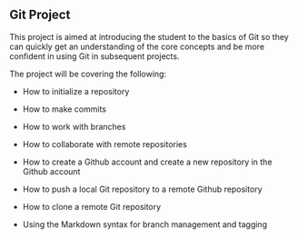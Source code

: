 
## Git Project

This project is aimed at introducing the student to the basics of Git so they can quickly get an understanding of the core concepts and be more confident in using Git in subsequent projects.

The project will be covering the following:

- How to initialize a repository

- How to make commits

- How to work with branches

- How to collaborate with remote repositories

- How to create a Github account and create a new repository in the Github account

- How to push a local Git repository to a remote Github repository

- How to clone a remote Git repository

- Using the Markdown syntax for branch management and tagging
